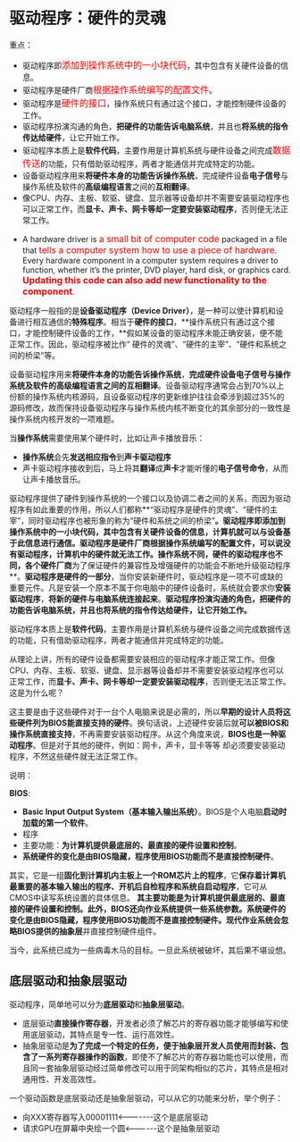 # 驱动程序：硬件的灵魂

重点：

- 驱动程序即<font size=3 color="red">添加到操作系统中的一小块代码</font>，其中包含有关硬件设备的信息。
- 驱动程序是硬件厂商<font size=3 color="red">根据操作系统编写的配置文件</font>。
- 驱动程序是<font size=3 color="red">硬件的接口</font>，操作系统只有通过这个接口，才能控制硬件设备的工作。
- 驱动程序扮演沟通的角色，**把硬件的功能告诉电脑系统**，并且也**将系统的指令传达给硬件**，让它开始工作。
- 驱动程序本质上是**软件代码**，主要作用是计算机系统与硬件设备之间完成<font size=3 color="red">数据传送</font>的功能，只有借助驱动程序，两者才能通信并完成特定的功能。
- 设备驱动程序用来**将硬件本身的功能告诉操作系统**，完成硬件设备**电子信号**与操作系统及软件的**高级编程语言**之间的**互相翻译**。
- 像CPU、内存、主板、软驱、键盘、显示器等设备却并不需要安装驱动程序也可以正常工作，而**显卡、声卡、网卡等却一定要安装驱动程序**，否则便无法正常工作。

* A hardware driver is <font size=3 color="red">a small bit of computer code </font>packaged in a file that <font size=3 color="red">tells a computer system how to use a piece of hardware</font>. Every hardware component in a computer system requires a driver to function, whether it’s the printer, DVD player, hard disk, or graphics card. <font size=3 color="red">**Updating this code can also add new functionality to the component**</font>.

驱动程序一般指的是**设备驱动程序（**Device Driver**）**，是一种可以使计算机和设备进行相互通信的**特殊程序**。相当于**硬件的接口**，**操作系统只有通过这个接口，才能控制硬件设备的工作，**假如某设备的驱动程序未能正确安装，便不能正常工作。因此，驱动程序被比作“ 硬件的灵魂”、“硬件的主宰”、“硬件和系统之间的桥梁”等。

设备驱动程序用来**将硬件本身的功能告诉操作系统**，**完成硬件设备电子信号与操作系统及软件的高级编程语言之间的互相翻译**。设备驱动程序通常会占到70%以上份额的操作系统内核源码，且设备驱动程序的更新维护往往会牵涉到超过35%的源码修改，故而保持设备驱动程序与操作系统内核不断变化的其余部分的一致性是操作系统内核开发的一项难题。

当**操作系统**需要使用某个硬件时，比如让声卡播放音乐：

- **操作系统**会先**发送相应指令**到**声卡驱动程序**
- 声卡驱动程序接收到后，马上将其**翻译**成**声卡**才能听懂的**电子信号命令**，从而让声卡播放音乐。

驱动程序提供了硬件到操作系统的一个接口以及协调二者之间的关系，而因为驱动程序有如此重要的作用，所以人们都称**“驱动程序是硬件的灵魂”、“硬件的主宰”，同时驱动程序也被形象的称为“硬件和系统之间的桥梁”**。**驱动程序即添加到操作系统中的一小块代码，其中包含有关硬件设备的信息，计算机就可以与设备基于此信息进行通信。驱动程序是硬件厂商根据操作系统编写的配置文件**，可以说没有驱动程序，计算机中的硬件就无法工作。**操作系统不同，硬件的驱动程序也不同**，各个硬件厂商**为了保证硬件的兼容性及增强硬件的功能会不断地升级驱动程序**。**驱动程序是硬件的一部分**，当你安装新硬件时，驱动程序是一项不可或缺的重要元件。凡是安装一个原本不属于你电脑中的硬件设备时，系统就会要求你**安装驱动程序**，**将新的硬件与电脑系统连接起来**。**驱动程序扮演沟通的角色，把硬件的功能告诉电脑系统，并且也将系统的指令传达给硬件，让它开始工作。**

驱动程序本质上是**软件代码**，主要作用是计算机系统与硬件设备之间完成数据传送的功能，只有借助驱动程序，两者才能通信并完成特定的功能。

从理论上讲，所有的硬件设备都需要安装相应的驱动程序才能正常工作。但像CPU、内存、主板、软驱、键盘、显示器等设备却并不需要安装驱动程序也可以正常工作，而**显卡、声卡、网卡等却一定要安装驱动程序**，否则便无法正常工作。这是为什么呢？

这主要是由于这些硬件对于一台个人电脑来说是必需的，所以**早期的设计人员将这些硬件列为BIOS能直接支持的硬件**。换句话说，上述硬件安装后就**可以被BIOS和操作系统直接支持**，不再需要安装驱动程序。从这个角度来说，**BIOS也是一种驱动程序**。但是对于其他的硬件，例如：网卡，声卡，显卡等等 却必须要安装驱动程序，不然这些硬件就无法正常工作。

说明：

**BIOS**: 

* **Basic Input Output System（基本输入输出系统）**。BIOS是个人电脑**启动时加载的第一个软件**。
* 程序
* 主要功能：**为计算机提供最底层的、最直接的硬件设置和控制**。
* **系统硬件的变化是由BIOS隐藏，程序使用BIOS功能而不是直接控制硬件**。

其实，它是一组**固化到计算机内主板上一个ROM芯片上的程序**，它**保存着计算机最重要的基本输入输出的程序、开机后自检程序和系统自启动程序**，它可从CMOS中读写系统设置的具体信息。 **其主要功能是为计算机提供最底层的、最直接的硬件设置和控制。**此外，BIOS还向作业系统提供一些系统参数。**系统硬件的变化是由BIOS隐藏，程序使用BIOS功能而不是直接控制硬件**。现代作业系统会忽略**BIOS提供的抽象层**并直接控制硬件组件。

当今，此系统已成为一些病毒木马的目标。一旦此系统被破坏，其后果不堪设想。



## 底层驱动和抽象层驱动

驱动程序，简单地可以分为**底层驱动**和**抽象层驱动**。

- 底层驱动**直接操作寄存器**，开发者必须了解芯片的寄存器功能才能够编写和使用底层驱动，其特点是专一性、运行高效性。
- 抽象层驱动是**为了完成一个特定的任务，便于抽象层开发人员使用而封装、包含了一系列寄存器操作的函数**，即使不了解芯片的寄存器功能也可以使用，而且同一套抽象层驱动经过简单修改可以用于同架构相似的芯片，其特点是相对通用性、开发高效性。

一个驱动函数是底层驱动还是抽象层驱动，可以从它的功能来分析，举个例子：

- 向XXX寄存器写入00001111<-------这个是底层驱动
- 请求GPU在屏幕中央绘一个圆<------这个是抽象层驱动

